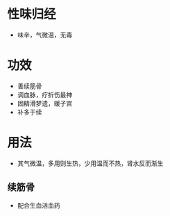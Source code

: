 # 性味归经
- 味辛，气微温，无毒
# 功效
- 善续筋骨
- 调血脉，疗折伤最神
- 固精滑梦遗，暖子宫
- 补多于续
# 用法
- 其气微温，多用则生热，少用温而不热，肾水反而渐生
## 续筋骨
- 配合生血活血药